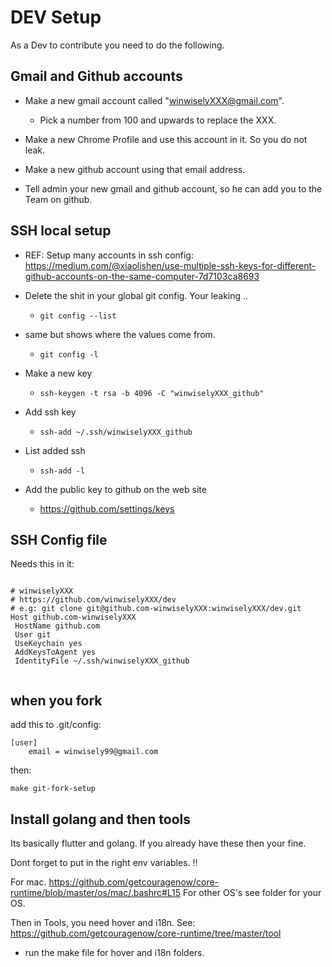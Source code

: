 # DEV Setup

As a Dev to contribute you need to do the following.

## Gmail and Github accounts

- Make a new gmail account called "winwiselyXXX@gmail.com".
	- Pick a number from 100 and upwards to replace the XXX.

- Make a new Chrome Profile and use this account in it. So you do not leak.

- Make a new github account using that email address.

- Tell admin your new gmail and github account, so he can add you to the Team on github.

## SSH local setup

- REF: Setup many accounts in ssh config:  https://medium.com/@xiaolishen/use-multiple-ssh-keys-for-different-github-accounts-on-the-same-computer-7d7103ca8693

- Delete the shit in your global git config. Your leaking ..
	- ``` git config --list ```

- same but shows where the values come from.
	- ``` git config -l ```

- Make a new key
	- ``` ssh-keygen -t rsa -b 4096 -C "winwiselyXXX_github" ```


- Add ssh key 
	- ``` ssh-add ~/.ssh/winwiselyXXX_github  ```

- List added ssh 
	- ``` ssh-add -l  ```


- Add the public key to github on the web site
	- https://github.com/settings/keys

## SSH Config file

Needs this in it:

```

# winwiselyXXX
# https://github.com/winwiselyXXX/dev
# e.g: git clone git@github.com-winwiselyXXX:winwiselyXXX/dev.git
Host github.com-winwiselyXXX
 HostName github.com
 User git
 UseKeychain yes
 AddKeysToAgent yes
 IdentityFile ~/.ssh/winwiselyXXX_github
 
```


## when you fork

add this to .git/config:
````
[user]
	email = winwisely99@gmail.com
````

then:

````
make git-fork-setup
````



## Install golang and then tools

Its basically flutter and golang. If you already have these then your fine.

Dont forget to put in the right env variables. !!

For mac. https://github.com/getcouragenow/core-runtime/blob/master/os/mac/.bashrc#L15
For other OS's see folder for your OS.

Then in Tools, you need hover and i18n.
See: https://github.com/getcouragenow/core-runtime/tree/master/tool
- run the make file for hover and i18n folders.

